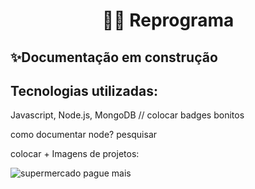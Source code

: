
<h1 align="center"> 👩‍💻 Reprograma</h1>

## ✨Documentação em construção

## Tecnologias utilizadas:

Javascript, Node.js, MongoDB
// colocar badges bonitos

como documentar node? pesquisar


colocar + Imagens de projetos:

![supermercado pague mais](https://user-images.githubusercontent.com/49458473/131409978-ecdb4684-38bc-4d31-b37a-ecd0e5ba396c.png)






